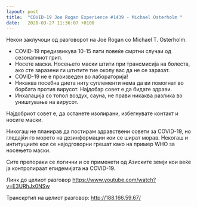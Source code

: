 ```yaml
---
layout: post
title:  "COVID-19 Joe Rogan Experience #1439 - Michael Osterholm "
date:   2020-03-27 11:36:07 +0100
---
```

Некои заклучоци од разговорот на Joe Rogan со Michael T. Osterholm.
* COVID-19 предизвикува 10-15 пати повеќе смртни случаи од сезоналниот грип.
* Носете маски. Носењето маски штити при трансмисија на болеста, ако сте заразени ги штитите тие околу вас да не се заразат.
* COVID-19 не е произведен во лабораторија!
* Никаква посебна диета ниту суплементи нема да ви помогнат во борбата против вирусот. Најдобар совет е да бидате здрави.
* Инхалација со топол воздух, сауна, не прави никаква разлика во уништување на вирусот.

Најдобриот совет е, да останете изолирани, избегнувате контакт и носите маски.  

Никогаш не планирав да постирам здравствени совети за COVID-19, но гледајќи го морето на дезинформации кои се шират морав.
Некогаш и интитуциите кои се најодговорни грешат како на пример WHO за носењето маски.

Сите препораки се логични и се применети од Азиските земји кои веќе ја контролираат епидемијата на COVID-19.

Линк до целиот разговор https://www.youtube.com/watch?v=E3URhJx0NSw

Транскртип на целиот разговор: http://188.166.59.67/ 
